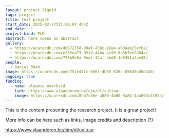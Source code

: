 ```yaml
---
layout: project.liquid
tags: project
title: test project
start_date: 2025-02-27T21:06:07.454Z
end_date: ""
project-kind: PhD
abstract: here comes an abstract
gallery:
  - https://ucarecdn.com/d067275d-00af-458c-92e4-a60aab25ef62/
  - https://ucarecdn.com/e335ea73-051d-44ba-ac90-6a6b7ee9d84a/
  - https://ucarecdn.com/748b9e5a-9eaf-43af-bbd0-1e9451afae28/
people:
  - Danial Shah
image: https://ucarecdn.com/751e477c-6063-4b85-826c-05649bd5d349/
ongoing: true
funding:
  - name: vlaamse overheid
    link: https://www.vlaanderen.be/cjm/nl/cultuur
    image: https://ucarecdn.com/8eb7c56e-a880-4b80-8a84-4aa893cdc92a/
---
```

This is the content presenting the research project. It is a great project!

More info can be here such as links, image credits and description (?)

<https://www.vlaanderen.be/cjm/nl/cultuur>